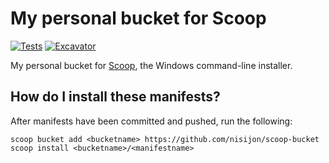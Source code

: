 # My personal bucket for Scoop

[![Tests](https://github.com/nisijon/scoop-bucket/actions/workflows/ci.yml/badge.svg)](https://github.com/nisijon/scoop-bucket/actions/workflows/ci.yml) [![Excavator](https://github.com/nisijon/scoop-bucket/actions/workflows/excavator.yml/badge.svg)](https://github.com/nisijon/scoop-bucket/actions/workflows/excavator.yml)

My personal bucket for [Scoop](https://scoop.sh), the Windows command-line installer.

## How do I install these manifests?

After manifests have been committed and pushed, run the following:

```pwsh
scoop bucket add <bucketname> https://github.com/nisijon/scoop-bucket
scoop install <bucketname>/<manifestname>
```
